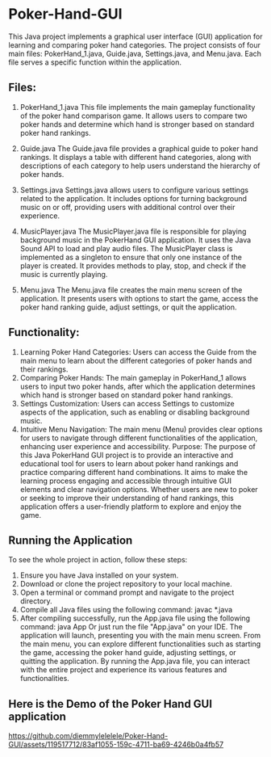# Poker-Hand-GUI

This Java project implements a graphical user interface (GUI) application for learning and comparing poker hand categories. The project consists of four main files: PokerHand_1.java, Guide.java, Settings.java, and Menu.java. Each file serves a specific function within the application.

## Files:

1. PokerHand_1.java
   This file implements the main gameplay functionality of the poker hand comparison game. It allows users to compare two poker hands and determine which hand is stronger based on standard poker hand rankings.

2. Guide.java
   The Guide.java file provides a graphical guide to poker hand rankings. It displays a table with different hand categories, along with descriptions of each category to help users understand the hierarchy of poker hands.

3. Settings.java
   Settings.java allows users to configure various settings related to the application. It includes options for turning background music on or off, providing users with additional control over their experience.

4. MusicPlayer.java
   The MusicPlayer.java file is responsible for playing background music in the PokerHand GUI application. It uses the Java Sound API to load and play audio files. The MusicPlayer class is implemented as a singleton to ensure that only one instance of the player is created. It provides methods to play, stop, and check if the music is currently playing.

5. Menu.java
   The Menu.java file creates the main menu screen of the application. It presents users with options to start the game, access the poker hand ranking guide, adjust settings, or quit the application.

## Functionality:

1. Learning Poker Hand Categories:
   Users can access the Guide from the main menu to learn about the different categories of poker hands and their rankings.
2. Comparing Poker Hands:
   The main gameplay in PokerHand_1 allows users to input two poker hands, after which the application determines which hand is stronger based on standard poker hand rankings.
3. Settings Customization:
   Users can access Settings to customize aspects of the application, such as enabling or disabling background music.
4. Intuitive Menu Navigation:
   The main menu (Menu) provides clear options for users to navigate through different functionalities of the application, enhancing user experience and accessibility.
   Purpose:
   The purpose of this Java PokerHand GUI project is to provide an interactive and educational tool for users to learn about poker hand rankings and practice comparing different hand combinations. It aims to make the learning process engaging and accessible through intuitive GUI elements and clear navigation options. Whether users are new to poker or seeking to improve their understanding of hand rankings, this application offers a user-friendly platform to explore and enjoy the game.

## Running the Application
To see the whole project in action, follow these steps:

1. Ensure you have Java installed on your system.
2. Download or clone the project repository to your local machine.
3. Open a terminal or command prompt and navigate to the project directory.
4. Compile all Java files using the following command: javac *.java
5. After compiling successfully, run the App.java file using the following command: java App
Or just run the file "App.java" on your IDE.
The application will launch, presenting you with the main menu screen.
From the main menu, you can explore different functionalities such as starting the game, accessing the poker hand guide, adjusting settings, or quitting the application.
By running the App.java file, you can interact with the entire project and experience its various features and functionalities.

## Here is the Demo of the Poker Hand GUI application

https://github.com/diemmylelelele/Poker-Hand-GUI/assets/119517712/83af1055-159c-4711-ba69-4246b0a4fb57





